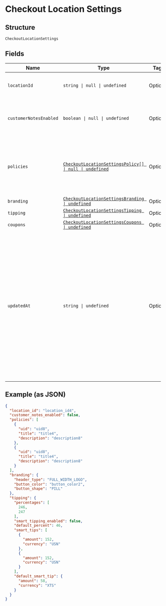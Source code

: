 
# Checkout Location Settings

## Structure

`CheckoutLocationSettings`

## Fields

| Name | Type | Tags | Description |
|  --- | --- | --- | --- |
| `locationId` | `string \| null \| undefined` | Optional | The ID of the location that these settings apply to. |
| `customerNotesEnabled` | `boolean \| null \| undefined` | Optional | Indicates whether customers are allowed to leave notes at checkout. |
| `policies` | [`CheckoutLocationSettingsPolicy[] \| null \| undefined`](../models/checkout-location-settings-policy.md) | Optional | Policy information is displayed at the bottom of the checkout pages.<br/>You can set a maximum of two policies. |
| `branding` | [`CheckoutLocationSettingsBranding \| undefined`](../models/checkout-location-settings-branding.md) | Optional | - |
| `tipping` | [`CheckoutLocationSettingsTipping \| undefined`](../models/checkout-location-settings-tipping.md) | Optional | - |
| `coupons` | [`CheckoutLocationSettingsCoupons \| undefined`](../models/checkout-location-settings-coupons.md) | Optional | - |
| `updatedAt` | `string \| undefined` | Optional | The timestamp when the settings were last updated, in RFC 3339 format.<br/>Examples for January 25th, 2020 6:25:34pm Pacific Standard Time:<br/>UTC: 2020-01-26T02:25:34Z<br/>Pacific Standard Time with UTC offset: 2020-01-25T18:25:34-08:00 |

## Example (as JSON)

```json
{
  "location_id": "location_id4",
  "customer_notes_enabled": false,
  "policies": [
    {
      "uid": "uid8",
      "title": "title4",
      "description": "description8"
    },
    {
      "uid": "uid8",
      "title": "title4",
      "description": "description8"
    }
  ],
  "branding": {
    "header_type": "FULL_WIDTH_LOGO",
    "button_color": "button_color2",
    "button_shape": "PILL"
  },
  "tipping": {
    "percentages": [
      246,
      247
    ],
    "smart_tipping_enabled": false,
    "default_percent": 46,
    "smart_tips": [
      {
        "amount": 152,
        "currency": "USN"
      },
      {
        "amount": 152,
        "currency": "USN"
      }
    ],
    "default_smart_tip": {
      "amount": 58,
      "currency": "XTS"
    }
  }
}
```

